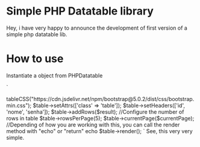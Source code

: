 # Simple PHP Datatable library

Hey, i have very happy to announce the development of first version of a simple php datatable lib.

# How to use

Instantiate a object from PHPDatatable

`
<?php 
$currentPage = isset($_GET['page']) ? (int)$_GET['page'] : 1;
$table = new Datatable();

`

The instantiated object can now  to call the necessary methods.
In this example, i'm using bootstrap library to style the table. But you can to use your own style.

`
<?php
$table->tableCSS("https://cdn.jsdelivr.net/npm/bootstrap@5.0.2/dist/css/bootstrap.min.css");
$table->setAttrs(['class' => 'table']);
$table->setHeaders(['id', 'nome', 'senha']);
$table->addRows($result);

//Configure the number of rows in table
$table->rowsPerPage(5);
$table->currentPage($currentPage);

//Depending of how you are working with this, you can call the render method with "echo" or "return"
echo $table->render();
`

See, this very very simple.
